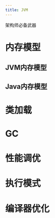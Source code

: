 ```yaml
---
title: JVM
---
```


架构师必备武器
<!-- more -->

# 内存模型

## JVM内存模型

## Java内存模型

# 类加载

# GC

# 性能调优

# 执行模式

# 编译器优化
